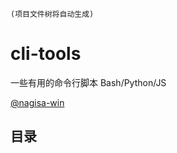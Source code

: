<!--INSERT Tree of Files HERE-->
```
(项目文件树将自动生成)
```
# cli-tools

一些有用的命令行脚本 Bash/Python/JS

[@nagisa-win](https://github.com/nagisa-win)

## 目录
<!--INSERT Tree of Files HERE-->
